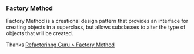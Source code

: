 ### Factory Method

Factory Method is a creational design pattern that provides an interface for creating objects in a superclass, but allows subclasses to alter the type of objects that will be created.

Thanks [Refactorinng Guru > Factory Method](https://refactoring.guru/design-patterns/factory-method)
